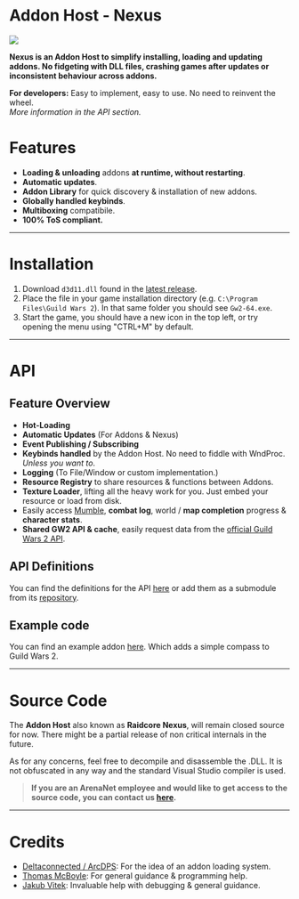 # Addon Host - Nexus
[![](https://img.shields.io/discord/410828272679518241.svg?logo=discord&logoColor=ffffff&style=for-the-badge&color=blue)](https://discord.gg/Mvk7W7gjE4)

**Nexus is an Addon Host to simplify installing, loading and updating addons. No fidgeting with DLL files, crashing games after updates or inconsistent behaviour across addons.**

**For developers:** Easy to implement, easy to use. No need to reinvent the wheel.\
*More information in the API section.*

# Features
- **Loading & unloading** addons **at runtime, without restarting**.
- **Automatic updates**.
- **Addon Library** for quick discovery & installation of new addons.
- **Globally handled keybinds**.
- **Multiboxing** compatibile.
- **100% ToS compliant.**

---

# Installation
1. Download `d3d11.dll` found in the [latest release](https://github.com/RaidcoreGG/GW2-Nexus-Releases).
2. Place the file in your game installation directory (e.g. `C:\Program Files\Guild Wars 2`). In that same folder you should see `Gw2-64.exe`.
3. Start the game, you should have a new icon in the top left, or try opening the menu using "CTRL+M" by default.

---

# API

## Feature Overview
- **Hot-Loading**
- **Automatic Updates** (For Addons & Nexus)
- **Event Publishing / Subscribing**
- **Keybinds handled** by the Addon Host. No need to fiddle with WndProc. *Unless you want to*.
- **Logging** (To File/Window or custom implementation.)
- **Resource Registry** to share resources & functions between Addons.
- **Texture Loader**, lifting all the heavy work for you. Just embed your resource or load from disk.
- Easily access [Mumble](https://github.com/RaidcoreGG/RCGG-lib-mumble-api), **combat log**, world / **map completion** progress & **character stats**.
- **Shared GW2 API & cache**, easily request data from the [official Guild Wars 2 API](https://api.guildwars2.com/v2).

## API Definitions
You can find the definitions for the API [here](./API/Definitions) or add them as a submodule from its [repository](https://github.com/RaidcoreGG/RCGG-lib-nexus-api).

## Example code
You can find an example addon [here](https://github.com/RaidcoreGG/GW2-Compass). Which adds a simple compass to Guild Wars 2.

---

# Source Code
The **Addon Host** also known as **Raidcore Nexus**, will remain closed source for now. There might be a partial release of non critical internals in the future.

As for any concerns, feel free to decompile and disassemble the .DLL. It is not obfuscated in any way and the standard Visual Studio compiler is used.

> **If you are an ArenaNet employee and would like to get access to the source code, you can contact us [here](mailto:contact@raidcore.gg?subject=Nexus%20Source%20Code%20Request).**

---

# Credits
<!-- [GGDM](https://nkga.github.io/post/ggdm---combat-analysis-mod-for-guild-wars-2/): For the idea of a proxy dll & hot-loading. -->
- [Deltaconnected / ArcDPS](https://www.deltaconnected.com/arcdps/): For the idea of an addon loading system.
- [Thomas McBoyle](https://github.com/TMcBoyle): For general guidance & programming help.
- [Jakub Vitek](https://github.com/Sognus): Invaluable help with debugging & general guidance.
<!-- [Dear ImGui](): For the UI Framework and undescribable pain & suffering. (Though I learned to love ImGui.)
- [nlohmann::json](): For the JSON Framework and undescribable pain & suffering. -->